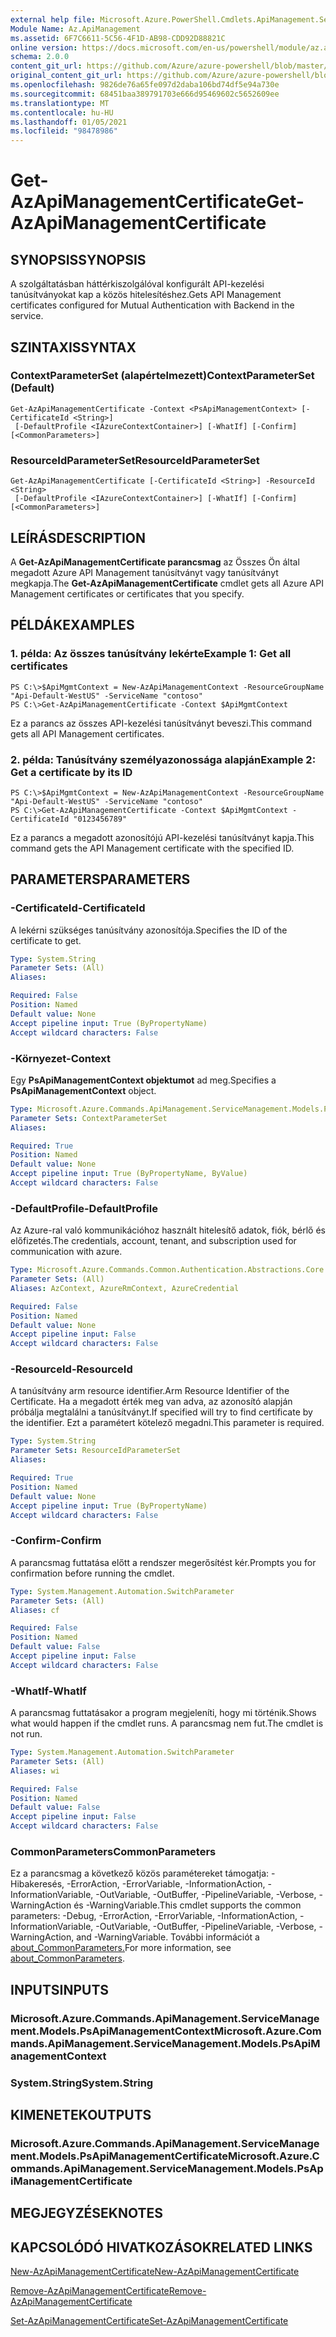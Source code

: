 ```yaml
---
external help file: Microsoft.Azure.PowerShell.Cmdlets.ApiManagement.ServiceManagement.dll-Help.xml
Module Name: Az.ApiManagement
ms.assetid: 6F7C6611-5C56-4F1D-AB98-CDD92D88821C
online version: https://docs.microsoft.com/en-us/powershell/module/az.apimanagement/get-azapimanagementcertificate
schema: 2.0.0
content_git_url: https://github.com/Azure/azure-powershell/blob/master/src/ApiManagement/ApiManagement/help/Get-AzApiManagementCertificate.md
original_content_git_url: https://github.com/Azure/azure-powershell/blob/master/src/ApiManagement/ApiManagement/help/Get-AzApiManagementCertificate.md
ms.openlocfilehash: 9826de76a65fe097d2daba106bd74df5e94a730e
ms.sourcegitcommit: 68451baa389791703e666d95469602c5652609ee
ms.translationtype: MT
ms.contentlocale: hu-HU
ms.lasthandoff: 01/05/2021
ms.locfileid: "98478986"
---
```

# <span data-ttu-id="db9e8-101">Get-AzApiManagementCertificate</span><span class="sxs-lookup"><span data-stu-id="db9e8-101">Get-AzApiManagementCertificate</span></span>

## <span data-ttu-id="db9e8-102">SYNOPSIS</span><span class="sxs-lookup"><span data-stu-id="db9e8-102">SYNOPSIS</span></span>
<span data-ttu-id="db9e8-103">A szolgáltatásban háttérkiszolgálóval konfigurált API-kezelési tanúsítványokat kap a közös hitelesítéshez.</span><span class="sxs-lookup"><span data-stu-id="db9e8-103">Gets API Management certificates configured for Mutual Authentication with Backend in the service.</span></span>

## <span data-ttu-id="db9e8-104">SZINTAXIS</span><span class="sxs-lookup"><span data-stu-id="db9e8-104">SYNTAX</span></span>

### <span data-ttu-id="db9e8-105">ContextParameterSet (alapértelmezett)</span><span class="sxs-lookup"><span data-stu-id="db9e8-105">ContextParameterSet (Default)</span></span>
```
Get-AzApiManagementCertificate -Context <PsApiManagementContext> [-CertificateId <String>]
 [-DefaultProfile <IAzureContextContainer>] [-WhatIf] [-Confirm] [<CommonParameters>]
```

### <span data-ttu-id="db9e8-106">ResourceIdParameterSet</span><span class="sxs-lookup"><span data-stu-id="db9e8-106">ResourceIdParameterSet</span></span>
```
Get-AzApiManagementCertificate [-CertificateId <String>] -ResourceId <String>
 [-DefaultProfile <IAzureContextContainer>] [-WhatIf] [-Confirm] [<CommonParameters>]
```

## <span data-ttu-id="db9e8-107">LEÍRÁS</span><span class="sxs-lookup"><span data-stu-id="db9e8-107">DESCRIPTION</span></span>
<span data-ttu-id="db9e8-108">A **Get-AzApiManagementCertificate parancsmag** az Összes Ön által megadott Azure API Management tanúsítványt vagy tanúsítványt megkapja.</span><span class="sxs-lookup"><span data-stu-id="db9e8-108">The **Get-AzApiManagementCertificate** cmdlet gets all Azure API Management certificates or certificates that you specify.</span></span>

## <span data-ttu-id="db9e8-109">PÉLDÁK</span><span class="sxs-lookup"><span data-stu-id="db9e8-109">EXAMPLES</span></span>

### <span data-ttu-id="db9e8-110">1. példa: Az összes tanúsítvány lekérte</span><span class="sxs-lookup"><span data-stu-id="db9e8-110">Example 1: Get all certificates</span></span>
```
PS C:\>$ApiMgmtContext = New-AzApiManagementContext -ResourceGroupName "Api-Default-WestUS" -ServiceName "contoso"
PS C:\>Get-AzApiManagementCertificate -Context $ApiMgmtContext
```

<span data-ttu-id="db9e8-111">Ez a parancs az összes API-kezelési tanúsítványt beveszi.</span><span class="sxs-lookup"><span data-stu-id="db9e8-111">This command gets all API Management certificates.</span></span>

### <span data-ttu-id="db9e8-112">2. példa: Tanúsítvány személyazonossága alapján</span><span class="sxs-lookup"><span data-stu-id="db9e8-112">Example 2: Get a certificate by its ID</span></span>
```
PS C:\>$ApiMgmtContext = New-AzApiManagementContext -ResourceGroupName "Api-Default-WestUS" -ServiceName "contoso"
PS C:\>Get-AzApiManagementCertificate -Context $ApiMgmtContext -CertificateId "0123456789"
```

<span data-ttu-id="db9e8-113">Ez a parancs a megadott azonosítójú API-kezelési tanúsítványt kapja.</span><span class="sxs-lookup"><span data-stu-id="db9e8-113">This command gets the API Management certificate with the specified ID.</span></span>

## <span data-ttu-id="db9e8-114">PARAMETERS</span><span class="sxs-lookup"><span data-stu-id="db9e8-114">PARAMETERS</span></span>

### <span data-ttu-id="db9e8-115">-CertificateId</span><span class="sxs-lookup"><span data-stu-id="db9e8-115">-CertificateId</span></span>
<span data-ttu-id="db9e8-116">A lekérni szükséges tanúsítvány azonosítója.</span><span class="sxs-lookup"><span data-stu-id="db9e8-116">Specifies the ID of the certificate to get.</span></span>

```yaml
Type: System.String
Parameter Sets: (All)
Aliases:

Required: False
Position: Named
Default value: None
Accept pipeline input: True (ByPropertyName)
Accept wildcard characters: False
```

### <span data-ttu-id="db9e8-117">-Környezet</span><span class="sxs-lookup"><span data-stu-id="db9e8-117">-Context</span></span>
<span data-ttu-id="db9e8-118">Egy **PsApiManagementContext objektumot** ad meg.</span><span class="sxs-lookup"><span data-stu-id="db9e8-118">Specifies a **PsApiManagementContext** object.</span></span>

```yaml
Type: Microsoft.Azure.Commands.ApiManagement.ServiceManagement.Models.PsApiManagementContext
Parameter Sets: ContextParameterSet
Aliases:

Required: True
Position: Named
Default value: None
Accept pipeline input: True (ByPropertyName, ByValue)
Accept wildcard characters: False
```

### <span data-ttu-id="db9e8-119">-DefaultProfile</span><span class="sxs-lookup"><span data-stu-id="db9e8-119">-DefaultProfile</span></span>
<span data-ttu-id="db9e8-120">Az Azure-ral való kommunikációhoz használt hitelesítő adatok, fiók, bérlő és előfizetés.</span><span class="sxs-lookup"><span data-stu-id="db9e8-120">The credentials, account, tenant, and subscription used for communication with azure.</span></span>

```yaml
Type: Microsoft.Azure.Commands.Common.Authentication.Abstractions.Core.IAzureContextContainer
Parameter Sets: (All)
Aliases: AzContext, AzureRmContext, AzureCredential

Required: False
Position: Named
Default value: None
Accept pipeline input: False
Accept wildcard characters: False
```

### <span data-ttu-id="db9e8-121">-ResourceId</span><span class="sxs-lookup"><span data-stu-id="db9e8-121">-ResourceId</span></span>
<span data-ttu-id="db9e8-122">A tanúsítvány arm resource identifier.</span><span class="sxs-lookup"><span data-stu-id="db9e8-122">Arm Resource Identifier of the Certificate.</span></span> <span data-ttu-id="db9e8-123">Ha a megadott érték meg van adva, az azonosító alapján próbálja megtalálni a tanúsítványt.</span><span class="sxs-lookup"><span data-stu-id="db9e8-123">If specified will try to find certificate by the identifier.</span></span> <span data-ttu-id="db9e8-124">Ezt a paramétert kötelező megadni.</span><span class="sxs-lookup"><span data-stu-id="db9e8-124">This parameter is required.</span></span>

```yaml
Type: System.String
Parameter Sets: ResourceIdParameterSet
Aliases:

Required: True
Position: Named
Default value: None
Accept pipeline input: True (ByPropertyName)
Accept wildcard characters: False
```

### <span data-ttu-id="db9e8-125">-Confirm</span><span class="sxs-lookup"><span data-stu-id="db9e8-125">-Confirm</span></span>
<span data-ttu-id="db9e8-126">A parancsmag futtatása előtt a rendszer megerősítést kér.</span><span class="sxs-lookup"><span data-stu-id="db9e8-126">Prompts you for confirmation before running the cmdlet.</span></span>

```yaml
Type: System.Management.Automation.SwitchParameter
Parameter Sets: (All)
Aliases: cf

Required: False
Position: Named
Default value: False
Accept pipeline input: False
Accept wildcard characters: False
```

### <span data-ttu-id="db9e8-127">-WhatIf</span><span class="sxs-lookup"><span data-stu-id="db9e8-127">-WhatIf</span></span>
<span data-ttu-id="db9e8-128">A parancsmag futtatásakor a program megjeleníti, hogy mi történik.</span><span class="sxs-lookup"><span data-stu-id="db9e8-128">Shows what would happen if the cmdlet runs.</span></span>
<span data-ttu-id="db9e8-129">A parancsmag nem fut.</span><span class="sxs-lookup"><span data-stu-id="db9e8-129">The cmdlet is not run.</span></span>

```yaml
Type: System.Management.Automation.SwitchParameter
Parameter Sets: (All)
Aliases: wi

Required: False
Position: Named
Default value: False
Accept pipeline input: False
Accept wildcard characters: False
```

### <span data-ttu-id="db9e8-130">CommonParameters</span><span class="sxs-lookup"><span data-stu-id="db9e8-130">CommonParameters</span></span>
<span data-ttu-id="db9e8-131">Ez a parancsmag a következő közös paramétereket támogatja: -Hibakeresés, -ErrorAction, -ErrorVariable, -InformationAction, -InformationVariable, -OutVariable, -OutBuffer, -PipelineVariable, -Verbose, -WarningAction és -WarningVariable.</span><span class="sxs-lookup"><span data-stu-id="db9e8-131">This cmdlet supports the common parameters: -Debug, -ErrorAction, -ErrorVariable, -InformationAction, -InformationVariable, -OutVariable, -OutBuffer, -PipelineVariable, -Verbose, -WarningAction, and -WarningVariable.</span></span> <span data-ttu-id="db9e8-132">További információt a [about_CommonParameters.](http://go.microsoft.com/fwlink/?LinkID=113216)</span><span class="sxs-lookup"><span data-stu-id="db9e8-132">For more information, see [about_CommonParameters](http://go.microsoft.com/fwlink/?LinkID=113216).</span></span>

## <span data-ttu-id="db9e8-133">INPUTS</span><span class="sxs-lookup"><span data-stu-id="db9e8-133">INPUTS</span></span>

### <span data-ttu-id="db9e8-134">Microsoft.Azure.Commands.ApiManagement.ServiceManagement.Models.PsApiManagementContext</span><span class="sxs-lookup"><span data-stu-id="db9e8-134">Microsoft.Azure.Commands.ApiManagement.ServiceManagement.Models.PsApiManagementContext</span></span>

### <span data-ttu-id="db9e8-135">System.String</span><span class="sxs-lookup"><span data-stu-id="db9e8-135">System.String</span></span>

## <span data-ttu-id="db9e8-136">KIMENETEK</span><span class="sxs-lookup"><span data-stu-id="db9e8-136">OUTPUTS</span></span>

### <span data-ttu-id="db9e8-137">Microsoft.Azure.Commands.ApiManagement.ServiceManagement.Models.PsApiManagementCertificate</span><span class="sxs-lookup"><span data-stu-id="db9e8-137">Microsoft.Azure.Commands.ApiManagement.ServiceManagement.Models.PsApiManagementCertificate</span></span>

## <span data-ttu-id="db9e8-138">MEGJEGYZÉSEK</span><span class="sxs-lookup"><span data-stu-id="db9e8-138">NOTES</span></span>

## <span data-ttu-id="db9e8-139">KAPCSOLÓDÓ HIVATKOZÁSOK</span><span class="sxs-lookup"><span data-stu-id="db9e8-139">RELATED LINKS</span></span>

[<span data-ttu-id="db9e8-140">New-AzApiManagementCertificate</span><span class="sxs-lookup"><span data-stu-id="db9e8-140">New-AzApiManagementCertificate</span></span>](./New-AzApiManagementCertificate.md)

[<span data-ttu-id="db9e8-141">Remove-AzApiManagementCertificate</span><span class="sxs-lookup"><span data-stu-id="db9e8-141">Remove-AzApiManagementCertificate</span></span>](./Remove-AzApiManagementCertificate.md)

[<span data-ttu-id="db9e8-142">Set-AzApiManagementCertificate</span><span class="sxs-lookup"><span data-stu-id="db9e8-142">Set-AzApiManagementCertificate</span></span>](./Set-AzApiManagementCertificate.md)


